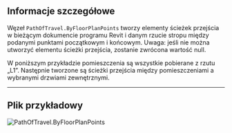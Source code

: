 ## Informacje szczegółowe
Węzeł `PathOfTravel.ByFloorPlanPoints` tworzy elementy ścieżek przejścia w bieżącym dokumencie programu Revit i danym rzucie stropu między podanymi punktami początkowym i końcowym. Uwaga: jeśli nie można utworzyć elementu ścieżki przejścia, zostanie zwrócona wartość null.

W poniższym przykładzie pomieszczenia są wszystkie pobierane z rzutu „L1”. Następnie tworzone są ścieżki przejścia między pomieszczeniami a wybranymi drzwiami zewnętrznymi.
___
## Plik przykładowy

![PathOfTravel.ByFloorPlanPoints](./Revit.Elements.PathOfTravel.ByFloorPlanPoints_img.jpg)
